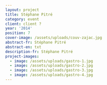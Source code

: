 ```yaml
---
layout: project
title: Stéphane Pitré
category: event
client: client ?
year: '2014'
position: 7
cover-image: /assets/uploads/couv-zajac.jpg
abstract-fr: Stéphane Pitré
abstract-en: txt
description-fr: Stéphane Pitré
project-images:
  - image: /assets/uploads/gastro-1.jpg
  - image: /assets/uploads/gastro-2.jpg
  - image: /assets/uploads/gastro-3.jpg
  - image: /assets/uploads/gastro-4.jpg
---
```


